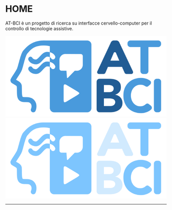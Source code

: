 # HOME

AT-BCI è un progetto di ricerca su interfacce cervello-computer per il controllo di tecnologie assistive.

<!-- Project logo for dark and light themes -->
![AT-BCI Logo](../img/atbci_logo_v1.0.png#only-light)
![AT-BCI Logo](../img/atbci_logo_v1.0-dark.png#only-dark)

---

